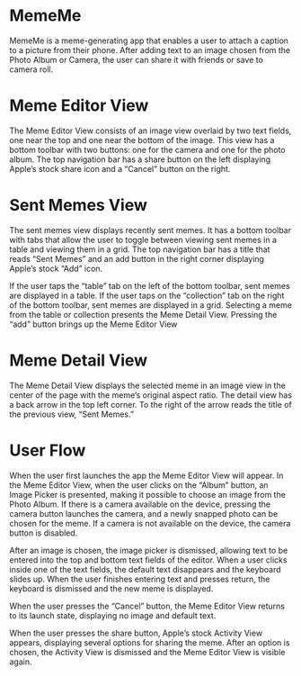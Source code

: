 # MemeMe

MemeMe is a meme-generating app that enables a user to attach a caption to a picture from their phone. 
After adding text to an image chosen from the Photo Album or Camera, the user can share it with friends or save to camera roll.

# Meme Editor View

The Meme Editor View consists of an image view overlaid by two text fields, one near the top and one near 
the bottom of the image. This view has a bottom toolbar with two buttons: one for the camera and one for 
the photo album. The top navigation bar has a share button on the left displaying Apple’s stock share icon 
and a “Cancel” button on the right. 

# Sent Memes View

The sent memes view displays recently sent memes. It has a bottom toolbar with tabs that allow the user to toggle between viewing sent memes in a table and viewing them in a grid. The top navigation bar has a title that reads “Sent Memes” and an add button in the right corner displaying Apple’s stock “Add” icon.

If the user taps the “table” tab on the left of the bottom toolbar, sent memes are displayed in a table. If the user taps on the “collection” tab on the right of the bottom toolbar, sent memes are displayed in a grid. Selecting a meme from the table or collection presents the Meme Detail View. Pressing the “add” button brings up the Meme Editor View

# Meme Detail View

The Meme Detail View displays the selected meme in an image view in the center of the page with the meme’s original aspect ratio. The detail view has a back arrow in the top left corner. To the right of the arrow reads the title of the previous view, “Sent Memes.”

# User Flow

When the user first launches the app the Meme Editor View will appear. In the Meme Editor View, when the user 
clicks on the “Album” button, an Image Picker is presented, making it possible to choose an image from the 
Photo Album. If there is a camera available on the device, pressing the camera button launches the camera, and 
a newly snapped photo can be chosen for the meme. If a camera is not available on the device, the camera button 
is disabled.

After an image is chosen, the image picker is dismissed, allowing text to be entered into the top and bottom text 
fields of the editor. When a user clicks inside one of the text fields, the default text disappears and the keyboard 
slides up. When the user finishes entering text and presses return, the keyboard is dismissed and the new meme is displayed.

When the user presses the “Cancel” button, the Meme Editor View returns to its launch state, displaying no image 
and default text.

When the user presses the share button, Apple’s stock Activity View appears, displaying several options for 
sharing the meme. After an option is chosen, the Activity View is dismissed and the Meme Editor View is visible again.
